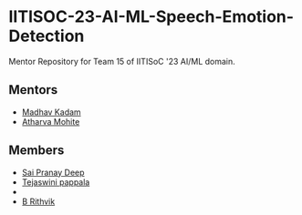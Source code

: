 # IITISOC-23-AI-ML-Speech-Emotion-Detection
Mentor Repository for Team 15 of IITISoC '23 AI/ML domain.

## Mentors

- [Madhav Kadam](https://github.com/madhaviit)
- [Atharva Mohite](https://github.com/atharva-mohite)

## Members
- [Sai Pranay Deep](https://github.com/saipranaydeep)
- [Tejaswini pappala](https://github.com/Tejaswini262)
- 
- [B Rithvik](https://github.com/brithvik0305)
